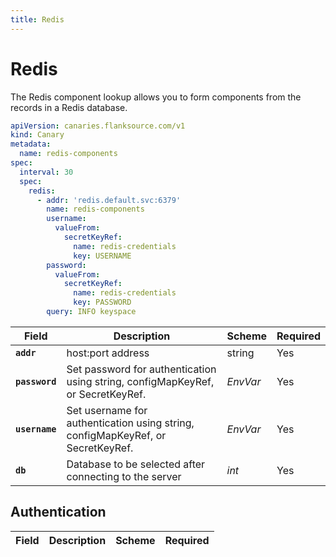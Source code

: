 ```yaml
---
title: Redis
---
```


# <Icon name="redis" /> Redis

The Redis component lookup allows you to form components from the records in a Redis database.

```yaml title="redis-components.yml"
apiVersion: canaries.flanksource.com/v1
kind: Canary
metadata:
  name: redis-components
spec:
  interval: 30
  spec:
    redis:
      - addr: 'redis.default.svc:6379'
        name: redis-components
        username:
          valueFrom:
            secretKeyRef:
              name: redis-credentials
              key: USERNAME
        password:
          valueFrom:
            secretKeyRef:
              name: redis-credentials
              key: PASSWORD
        query: INFO keyspace
```

| Field      | Description                                                                   | Scheme                                            | Required |
| ---------- | ----------------------------------------------------------------------------- | ------------------------------------------------- | -------- |
| **`addr`** | host:port address                                                             | string                                            | Yes      |
| **`password`** | Set password for authentication using string, configMapKeyRef, or SecretKeyRef. | <CommonLink to="secrets">*EnvVar*</CommonLink> | Yes      |
| **`username`** | Set username for authentication using string, configMapKeyRef, or SecretKeyRef. | <CommonLink to="secrets">*EnvVar*</CommonLink> | Yes      |
| **`db`**   | Database to be selected after connecting to the server                        | *int*                                             | Yes      |

## Authentication

| Field          | Description                                                                     | Scheme                                                                       | Required |
| -------------- | ------------------------------------------------------------------------------- | ---------------------------------------------------------------------------- | -------- |

